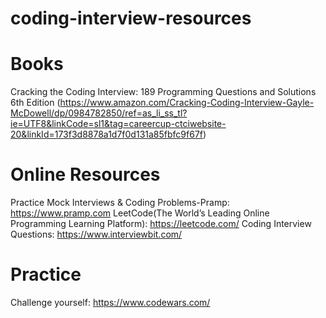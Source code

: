 # coding-interview-resources


# Books
Cracking the Coding Interview: 189 Programming Questions and Solutions 6th Edition (https://www.amazon.com/Cracking-Coding-Interview-Gayle-McDowell/dp/0984782850/ref=as_li_ss_tl?ie=UTF8&linkCode=sl1&tag=careercup-ctciwebsite-20&linkId=173f3d8878a1d7f0d131a85fbfc9f67f)

# Online Resources
Practice Mock Interviews & Coding Problems-Pramp: https://www.pramp.com
LeetCode(The World’s Leading Online Programming Learning Platform): https://leetcode.com/
Coding Interview Questions: https://www.interviewbit.com/

# Practice
Challenge yourself: https://www.codewars.com/